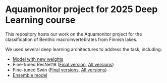 # Aquamonitor project for 2025 Deep Learning course

This repository hosts our work on the Aquamonitor project for the classification of Benthic macroinvertebrates from Finnish lakes.

We used several deep learning architectures to address the task, including:

- [Model with new weights](https://github.com/RiboRings/AI_take_over/blob/main/aquamonitor_jyu_cpu.py)
- Fine-tuned ResNet18 ([Final version](https://github.com/RiboRings/AI_take_over/blob/main/aquaresnet.ipynb), [All versions](https://www.kaggle.com/code/giuliobenedetti/aquaresnet))
- Fine-tuned Swin ([Final versions](https://github.com/RiboRings/AI_take_over/blob/main/aquaswin.ipynb), [All versions](https://www.kaggle.com/code/giuliobenedetti/aquaswin))
- [Ensemble model](https://github.com/RiboRings/AI_take_over/blob/main/aquaensemble.ipynb)
